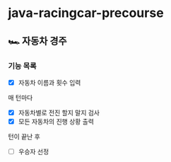 # java-racingcar-precourse

## 🏎️ 자동차 경주

### 기능 목록
- [x] 자동차 이름과 횟수 입력

매 턴마다
- [x] 자동차별로 전진 할지 말지 검사
- [x] 모든 자동차의 진행 상황 출력

턴이 끝난 후
- [ ] 우승자 선정